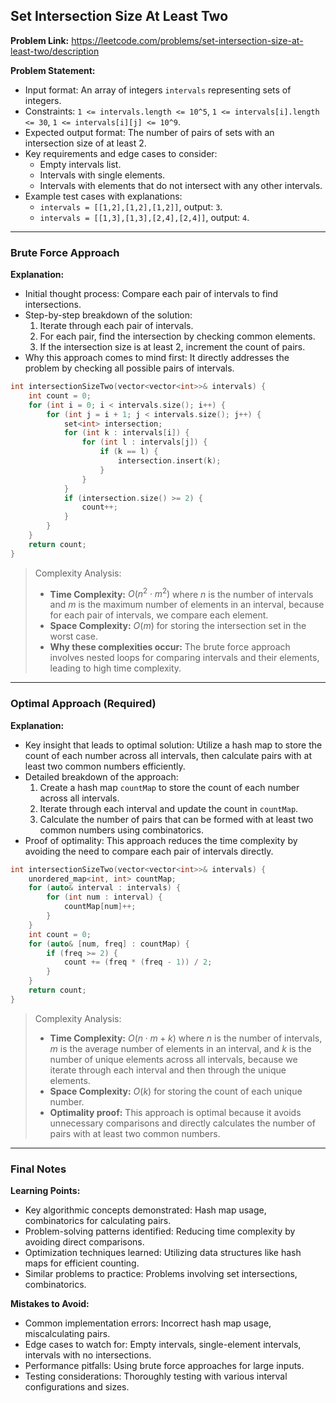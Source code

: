## Set Intersection Size At Least Two
**Problem Link:** https://leetcode.com/problems/set-intersection-size-at-least-two/description

**Problem Statement:**
- Input format: An array of integers `intervals` representing sets of integers.
- Constraints: `1 <= intervals.length <= 10^5`, `1 <= intervals[i].length <= 30`, `1 <= intervals[i][j] <= 10^9`.
- Expected output format: The number of pairs of sets with an intersection size of at least 2.
- Key requirements and edge cases to consider:
  - Empty intervals list.
  - Intervals with single elements.
  - Intervals with elements that do not intersect with any other intervals.
- Example test cases with explanations:
  - `intervals = [[1,2],[1,2],[1,2]]`, output: `3`.
  - `intervals = [[1,3],[1,3],[2,4],[2,4]]`, output: `4`.

---

### Brute Force Approach

**Explanation:**
- Initial thought process: Compare each pair of intervals to find intersections.
- Step-by-step breakdown of the solution:
  1. Iterate through each pair of intervals.
  2. For each pair, find the intersection by checking common elements.
  3. If the intersection size is at least 2, increment the count of pairs.
- Why this approach comes to mind first: It directly addresses the problem by checking all possible pairs of intervals.

```cpp
int intersectionSizeTwo(vector<vector<int>>& intervals) {
    int count = 0;
    for (int i = 0; i < intervals.size(); i++) {
        for (int j = i + 1; j < intervals.size(); j++) {
            set<int> intersection;
            for (int k : intervals[i]) {
                for (int l : intervals[j]) {
                    if (k == l) {
                        intersection.insert(k);
                    }
                }
            }
            if (intersection.size() >= 2) {
                count++;
            }
        }
    }
    return count;
}
```

> Complexity Analysis:
> - **Time Complexity:** $O(n^2 \cdot m^2)$ where $n$ is the number of intervals and $m$ is the maximum number of elements in an interval, because for each pair of intervals, we compare each element.
> - **Space Complexity:** $O(m)$ for storing the intersection set in the worst case.
> - **Why these complexities occur:** The brute force approach involves nested loops for comparing intervals and their elements, leading to high time complexity.

---

### Optimal Approach (Required)

**Explanation:**
- Key insight that leads to optimal solution: Utilize a hash map to store the count of each number across all intervals, then calculate pairs with at least two common numbers efficiently.
- Detailed breakdown of the approach:
  1. Create a hash map `countMap` to store the count of each number across all intervals.
  2. Iterate through each interval and update the count in `countMap`.
  3. Calculate the number of pairs that can be formed with at least two common numbers using combinatorics.
- Proof of optimality: This approach reduces the time complexity by avoiding the need to compare each pair of intervals directly.

```cpp
int intersectionSizeTwo(vector<vector<int>>& intervals) {
    unordered_map<int, int> countMap;
    for (auto& interval : intervals) {
        for (int num : interval) {
            countMap[num]++;
        }
    }
    int count = 0;
    for (auto& [num, freq] : countMap) {
        if (freq >= 2) {
            count += (freq * (freq - 1)) / 2;
        }
    }
    return count;
}
```

> Complexity Analysis:
> - **Time Complexity:** $O(n \cdot m + k)$ where $n$ is the number of intervals, $m$ is the average number of elements in an interval, and $k$ is the number of unique elements across all intervals, because we iterate through each interval and then through the unique elements.
> - **Space Complexity:** $O(k)$ for storing the count of each unique number.
> - **Optimality proof:** This approach is optimal because it avoids unnecessary comparisons and directly calculates the number of pairs with at least two common numbers.

---

### Final Notes

**Learning Points:**
- Key algorithmic concepts demonstrated: Hash map usage, combinatorics for calculating pairs.
- Problem-solving patterns identified: Reducing time complexity by avoiding direct comparisons.
- Optimization techniques learned: Utilizing data structures like hash maps for efficient counting.
- Similar problems to practice: Problems involving set intersections, combinatorics.

**Mistakes to Avoid:**
- Common implementation errors: Incorrect hash map usage, miscalculating pairs.
- Edge cases to watch for: Empty intervals, single-element intervals, intervals with no intersections.
- Performance pitfalls: Using brute force approaches for large inputs.
- Testing considerations: Thoroughly testing with various interval configurations and sizes.